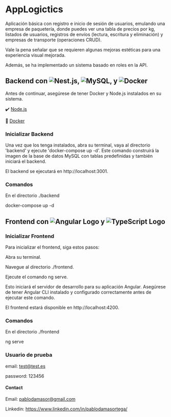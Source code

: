 # AppLogictics

Aplicación básica con registro e inicio de sesión de usuarios, emulando una empresa de paquetería, donde puedes ver una tabla de precios por kg, listados de usuarios, registros de envíos (lectura, escritura y eliminación) y empresas de transporte (operaciones CRUD).

Vale la pena señalar que se requieren algunas mejoras estéticas para una experiencia visual mejorada.

Además, se ha implementado un sistema basado en roles en la API.

## Backend con ![Nest.js](https://img.shields.io/badge/Nest.js-E0234E?style=for-the-badge&logo=nestjs&logoColor=white), ![MySQL](https://img.shields.io/badge/MySQL-4479A1?style=for-the-badge&logo=mysql&logoColor=white), y ![Docker](https://img.shields.io/badge/Docker-2496ED?style=for-the-badge&logo=docker&logoColor=white)

Antes de continuar, asegúrese de tener Docker y Node.js instalados en su sistema.

:heavy_check_mark: [Node.js](https://nodejs.org/)

:whale: [Docker](https://www.docker.com/products/docker-desktop/)

### Inicializar Backend
 Una vez que los tenga instalados, abra su terminal, vaya al directorio 'backend' y ejecute 'docker-compose up -d'. Este comando construirá la imagen de la base de datos MySQL con tablas predefinidas y también iniciará el backend.

El backend se ejecutará en http://localhost:3001.

 ### Comandos
 En el directorio ./backend

 docker-compose up -d

## Frontend con ![Angular Logo](https://img.shields.io/badge/Angular-DD0031?style=for-the-badge&logo=angular&logoColor=white) y ![TypeScript Logo](https://img.shields.io/badge/TypeScript-007ACC?style=for-the-badge&logo=typescript&logoColor=white)

### Inicializar Frontend
Para inicializar el frontend, siga estos pasos:

Abra su terminal.

Navegue al directorio ./frontend.

Ejecute el comando ng serve.

Esto iniciará el servidor de desarrollo para su aplicación Angular. Asegúrese de tener Angular CLI instalado y configurado correctamente antes de ejecutar este comando.

El frontend estará disponible en http://localhost:4200.

### Comandos
En el directorio ./frontend 

ng serve

### Usuario de prueba
email: test@test.es

password: 123456

#### Contact

Email: pablodamasor@gmail.com

Linkedin: https://www.linkedin.com/in/pablodamasortega/
